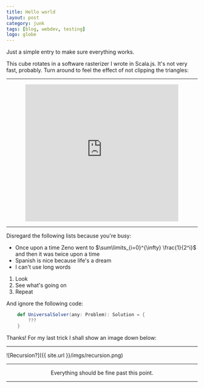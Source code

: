 ```yaml
---
title: Hello world
layout: post
category: junk
tags: [blog, webdev, testing]
logo: globe
---
```


Just a simple entry to make sure everything works.

This cube rotates in a software rasterizer I wrote in Scala.js. It's not very fast, probably. Turn around to feel the effect of not clipping the triangles:

--------

<iframe style="margin-left: auto;margin-right: auto; display:block; text-align:center; width: 80%; min-height: 360px; border: 0px;" src="http://dropthevertz.co.nf/raster"></iframe>

---------

Disregard the following lists because you're busy:

* Once upon a time Zeno went to $\sum\limits_{i=0}^{\infty} \frac{1}{2^i}$ and then it was twice upon a time
* Spanish is nice because life's a dream
* I can't use long words

1. Look
2. See what's going on
3. Repeat

And ignore the following code:

```scala
    def UniversalSolver(any: Problem): Solution = {
        ???
    }
```

Thanks! For my last trick I shall show an image down below:

----------

![Recursion?]({{ site.url }}/imgs/recursion.png)

-----------

<center>
    Everything should be fine past this point.
</center>

-----------

